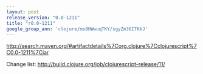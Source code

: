 ```yaml
---
layout: post
release_version: "0.0-1211"
title: "r0.0-1211"
google_group_ann: 'clojure/ms8HWwuqTKY/sgyZm36ITKkJ'
---
```


http://search.maven.org/#artifactdetails%7Corg.clojure%7Cclojurescript%7C0.0-1211%7Cjar

Change list: http://build.clojure.org/job/clojurescript-release/11/
